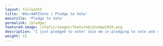 ```yaml
---
layout: fullwidth
title: '#OurAAPIVote | Pledge to Vote'
menutitle: 'Pledge to Vote'
permalink: /pledge/
featured-image: /static/images/featured/pledge2016.png
description: "I just pledged to vote! Join me in pledging to vote and use 18MR's #OurAAPIVote Electoral Toolkit to help your friends and family get to the polls!"
weight: 15
---
```


<link href='https://actionnetwork.org/css/style-embed-whitelabel.css' rel='stylesheet' type='text/css' /><script>window.yepnope || document.write('<script src="https://actionnetwork.org/includes/js/yepnope154-min.js"><\/script>');</script><script src='https://actionnetwork.org/widgets/v2/petition/join-18mr-in-pledging-to-vote-myaapivote?format=js&source=vote-widget&style=full'></script><div id='can-petition-area-join-18mr-in-pledging-to-vote-myaapivote' style='width: 100%; margin-top: 15px;'><!-- this div is the target for our HTML insertion --></div>
<script>
	$(document).ready(function() {
		$('#can-petition-area-join-18mr-in-pledging-to-vote-myaapivote').on('can_embed_loaded', function() {
			document.getElementsByName("commit")[0].value = "Pledge to Vote";
			$(".action_sidebar h4").text("Pledge to Vote");
			var str = document.getElementsByClassName("action_status_running_total")[0].innerHTML;
			var txt = str.replace("Signatures Collected", "Pledges Made");
			document.getElementsByClassName("action_status_running_total")[0].innerHTML = txt;
			document.getElementById('form-comments').style.display="none";
			});
	});
</script>